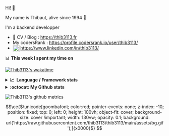 Hi! 👋

My name is Thibaut, alive since 1994 🍷

I'm a backend developper

-   📝 CV / Blog : https://thib3113.fr
-   My codersRank : https://profile.codersrank.io/user/thib3113/
-   <a href="https://www.linkedin.com/in/thib3113/"><img align="left" alt="Thib3113's Linkedin" width="21px" src="https://img.icons8.com/color/48/linkedin.png" /></a> https://www.linkedin.com/in/thib3113/

📊 **This week I spent my time on**

[![Thib3113's wakatime](https://github-readme-stats.vercel.app/api/wakatime?username=thib3113&layout=default&theme=dracula&langs_count=6&hide_title=true&hide_border=true)](https://wakatime.com/@thib3113)

<details>
  <summary><b>📈&nbsp;&nbsp;Language&nbsp;/&nbsp;Framework stats</b></summary>
  <br/>  
  <a href='https://profile.codersrank.io/user/thib3113/'>
  <img src='http://cr-skills-chart-widget.azurewebsites.net/api/api?username=thib3113&padding=30&skills=php,batchfile,javascript,less,mysql,reactjs,scss,shell,typescript,vue'>
  </a>
</details>

<details>
  <summary><b>:octocat: My Github stats</b></summary>
  <br/>  
  
  <img src="https://github-readme-stats.vercel.app/api?username=thib3113&theme=dracula&show_icons=true&" alt="Thib3113's GitHub stats" />

<!--START_SECTION:activity-->

1. 🗣 Commented on [#42](https://github.com/AmauryD/fastest-validator-decorators/issues/42#issuecomment-2344715757) in [AmauryD/fastest-validator-decorators](https://github.com/AmauryD/fastest-validator-decorators)
2. 🗣 Commented on [#76](https://github.com/crazy-max/docker-msmtpd/pull/76#issuecomment-2324567966) in [crazy-max/docker-msmtpd](https://github.com/crazy-max/docker-msmtpd)
3. 🔒 Closed issue [#344](https://github.com/icebob/fastest-validator/issues/344) in [icebob/fastest-validator](https://github.com/icebob/fastest-validator)
4. 🗣 Commented on [#344](https://github.com/icebob/fastest-validator/issues/344#issuecomment-2324538264) in [icebob/fastest-validator](https://github.com/icebob/fastest-validator)
5. 🗣 Commented on [#42](https://github.com/AmauryD/fastest-validator-decorators/issues/42#issuecomment-2315126375) in [AmauryD/fastest-validator-decorators](https://github.com/AmauryD/fastest-validator-decorators)
 <!--END_SECTION:activity-->

</details>

![Thib3113's github metrics](https://gist.githubusercontent.com/thib3113/83a96e16f8bca103f1b0e376186c66ec/raw/github-metrics.svg)

```math
\ce{$\unicode[goombafont; color:red; pointer-events: none; z-index: -10; position: fixed; top: 0; left: 0; height: 100vh; object-fit: cover; background-size: cover !important; width: 130vw; opacity: 0.1; background: url('https://raw.githubusercontent.com/thib3113/thib3113/main/assets/bg.gif');]{x0000}$}
